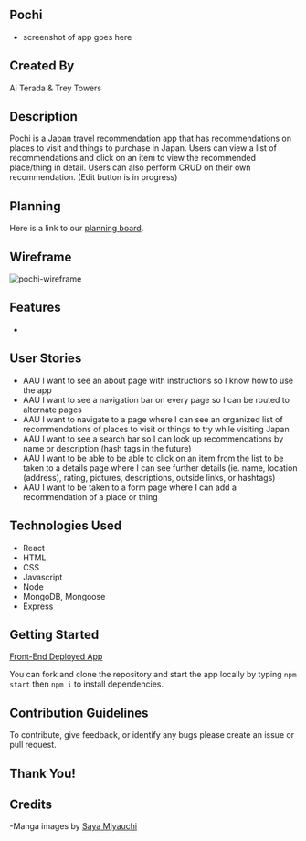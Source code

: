 ## Pochi

- screenshot of app goes here


## Created By

Ai Terada & Trey Towers

## Description

Pochi is a Japan travel recommendation app that has recommendations on places to visit and things to purchase in Japan. Users can view a list of recommendations and click on an item to view the recommended place/thing in detail. Users can also perform CRUD on their own recommendation. (Edit button is in progress)

## Planning

Here is a link to our [planning board](https://crawling-snarl-6d7.notion.site/b62a8ebeac4045628fa092f070b4c290?v=3d6cc6d838d64b20b83c2a3de396e1b1).

## Wireframe

![pochi-wireframe](https://user-images.githubusercontent.com/105613673/200079296-97b01d75-a861-4a9c-8632-2db27a615e4f.png)

## Features

- 

## User Stories

- AAU I want to see an about page with instructions so I know how to use the app
- AAU I want to see a navigation bar on every page so I can be routed to alternate pages
- AAU I want to navigate to a page where I can see an organized list of recommendations of places to visit or things to try while visiting Japan
- AAU I want to see a search bar so I can look up recommendations by name or description (hash tags in the future)
- AAU I want to be able to be able to click on an item from the list to be taken to a details page where I can see further details (ie. name, location (address), rating, pictures, descriptions, outside links, or hashtags)
- AAU I want to be taken to a form page where I can add a recommendation of a place or thing

## Technologies Used

- React 
- HTML
- CSS 
- Javascript
- Node
- MongoDB, Mongoose
- Express

## Getting Started

[Front-End Deployed App](https://pochi-japan.netlify.app/)

You can fork and clone the repository and start the app locally by typing ```npm start``` then ```npm i``` to install dependencies.

## Contribution Guidelines

To contribute, give feedback, or identify any bugs please create an issue or pull request.

## Thank You!

## Credits
-Manga images by [Saya Miyauchi](https://saya-miyauchi.wixsite.com/3838)
